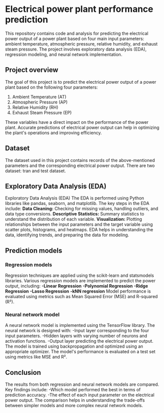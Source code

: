 # Electrical power plant performance prediction
This repository contains code and analysis for predicting the electrical power output of a power plant based on four main input parameters: ambient temperature, atmospheric pressure, relative humidity, and exhaust steam pressure. The project involves exploratory data analysis (EDA), regression modeling, and neural network implementation.

## Project overview
The goal of this project is to predict the electrical power output of a power plant based on the following four parameters:
1. Ambient Temperature (AT)
2. Atmospheric Pressure (AP)
3. Relative Humidity (RH)
4. Exhaust Steam Pressure (EP)

These variables have a direct impact on the performance of the power plant. Accurate predictions of electrical power output can help in optimizing the plant's operations and improving efficiency.

## Dataset
The dataset used in this project contains records of the above-mentioned parameters and the corresponding electrical power output. There are two dataset: tran and test dataset.

## Exploratory Data Analysis (EDA)
Exploratory Data Analysis (EDA)
The EDA is performed using Python libraries like pandas, seaborn, and matplotlib. The key steps in the EDA include:
__Data Cleaning:__ Checking for missing values, handling outliers, and data type conversions.
__Descriptive Statistics:__ Summary statistics to understand the distribution of each variable.
__Visualization:__ Plotting relationships between the input parameters and the target variable using scatter plots, histograms, and heatmaps.
EDA helps in understanding the data, identifying trends, and preparing the data for modeling.

## Prediction models
### Regression models
Regression techniques are applied using the scikit-learn and statsmodels libraries. Various regression models are implemented to predict the power output, including:
__-Linear Regression__
__-Polynomial Regression__
__-Ridge Regression__
__-Lasso Regression__
__-kNN regression__
Model performance is evaluated using metrics such as Mean Squared Error (MSE) and R-squared (R²).

### Neural network model
A neural network model is implemented using the TensorFlow library. The neural network is designed with:
    -Input layer corresponding to the four input parameters.
    -Hidden layers with varying number of neurons and activation functions.
    -Output layer predicting the electrical power output.
The model is trained using backpropagation and optimized using an appropriate optimizer. The model's performance is evaluated on a test set using metrics like MSE and R².

## Conclusion
The results from both regression and neural network models are compared. Key findings include:
    -Which model performed the best in terms of prediction accuracy.
    -The effect of each input parameter on the electrical power output.
The comparison helps in understanding the trade-offs between simpler models and more complex neural network models.
